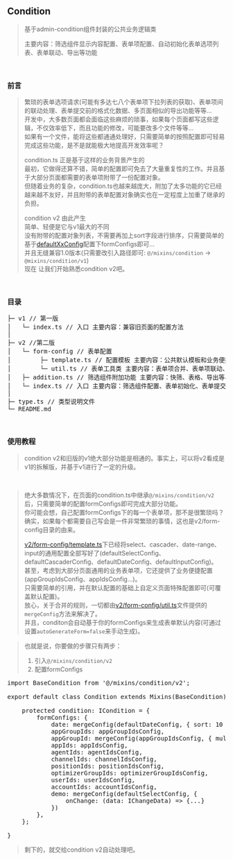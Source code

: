 ## Condition
> 基于admin-condition组件封装的公共业务逻辑类  
> 
> 主要内容：筛选组件显示内容配置、表单项配置、自动初始化表单选项列表、表单联动、导出等功能

<br/>



### 前言
> 繁琐的表单选项请求(可能有多达七八个表单项下拉列表的获取)、表单项间的联动处理、表单提交前的格式化数据、多页面相似的导出功能等等...  
> 开发中，大多数页面都会面临这些麻烦的琐事，如果每个页面都写这些逻辑，不仅效率低下，而且功能的修改，可能要改多个文件等等...  
> 如果有一个文件，能将这些都通通处理好，只需要简单的按照配置即可轻易完成这些功能，是不是就能极大地提高开发效率呢？  
> 
> condition.ts 正是基于这样的业务背景产生的  
> 最初，它做得还算不错，简单的配置即可免去了大量重复性的工作。并且基于大部分页面都需要的表单项附带了一份配置对象。  
> 但随着业务的复杂，condition.ts也越来越庞大，附加了太多功能的它已经越来越不友好，并且附带的表单配置对象确实也在一定程度上加重了继承的负担。  
> 
> condition v2 由此产生  
> 简单、轻便是它与v1最大的不同  
> 没有附带的配置对象列表，不需要再加上sort字段进行排序，只需要简单的基于[defaultXxConfig](v2/form-config/template.ts)配置下formConfigs即可...  
> 并且无缝兼容1.0版本(只需要改引入路径即可: `@/mixins/condition` -> `@mixins/condition/v1`)  
> 现在 让我们开始熟悉condition v2吧。  

<br/>



### 目录
<pre>
├─ v1 // 第一版
│   └─ index.ts // 入口 主要内容：兼容旧页面的配置方法
│  
├─ v2 //第二版
│   └─ form-config // 表单配置
│        ├─ template.ts // 配置模板 主要内容：公共默认模板和业务便捷模板
│        └─ util.ts // 表单工具类 主要内容：表单项合并、表单项联动、历史记录功能
│   ├─ addition.ts // 筛选组件附加功能 主要内容：快筛、表格、导出等与筛选组件相关的其他功能 按需自取
│   └─ index.ts // 入口 主要内容：筛选组件配置、表单初始化、表单提交
│  
├─ type.ts // 类型说明文件
└─ README.md
</pre>

<br/>



### 使用教程
> condition v2和旧版的v1绝大部分功能是相通的。事实上，可以将v2看成是v1的拆解版，并基于v1进行了一定的升级。

<br/>

> 绝大多数情况下，在页面的condition.ts中继承`@/mixins/condition/v2`后，只需要简单的配置formConfigs即可完成大部分功能。  
> 你可能会想，自己配置formConfigs下的每一个表单项，那不是很繁琐吗？  
> 确实，如果每个都需要自己写会是一件非常繁琐的事情，这也是v2/form-config目录的由来。  
> 
> [v2/form-config/template.ts](v2/form-config/template.ts)下已经将select、cascader、date-range、input的通用配置全部写好了(defaultSelectConfig、defaultCascaderConfig、defaultDateConfig、defaultInputConfig)。  
> 甚至，考虑到大部分页面通用的业务表单项，它还提供了业务便捷配置(appGroupIdsConfig、appIdsConfig...)。  
> 只需要简单的引用，并在默认配置的基础上自定义页面特殊配置即可(可覆盖默认配置)。  
> 放心，关于合并的规则，一切都由[v2/form-config/util.ts](v2/form-config/util.ts)文件提供的`mergeConfig`方法来解决了。  
> 并且，conditon会自动基于你的formConfigs来生成表单默认内容(可通过设置`autoGenerateForm=false`来手动生成)。  

> 也就是说，你要做的步骤只有两步：  
> 1. 引入`@/mixins/condition/v2`  
> 2. 配置formConfigs  

<pre>
import BaseCondition from '@/mixins/condition/v2';  

export default class Condition extends Mixins(BaseCondition) {

    protected condition: ICondition = {
        formConfigs: {
            date: mergeConfig(defaultDateConfig, { sort: 10 }),
            appGroupIds: appGroupIdsConfig,
            appGroupId: mergeConfig(appGroupIdsConfig, { multiple: false, hide: true }),
            appIds: appIdsConfig,
            agentIds: agentIdsConfig,
            channelIds: channelIdsConfig,
            positionIds: positionIdsConfig,
            optimizerGroupIds: optimizerGroupIdsConfig,
            userIds: userIdsConfig,
            accountIds: accountIdsConfig,
            demo: mergeConfig(defaultSelectConfig, {
                onChange: (data: IChangeData) => {...}
            })
        },
    };

}
</pre>

> 剩下的，就交给condition v2自动处理吧。
